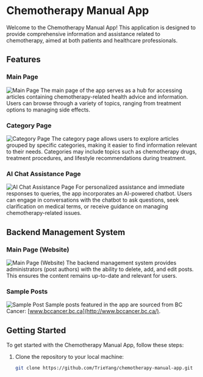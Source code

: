 # Chemotherapy Manual App

Welcome to the Chemotherapy Manual App! This application is designed to provide comprehensive information and assistance related to chemotherapy, aimed at both patients and healthcare professionals.

## Features

### Main Page
![Main Page](Images/mainPage.png)
The main page of the app serves as a hub for accessing articles containing chemotherapy-related health advice and information. Users can browse through a variety of topics, ranging from treatment options to managing side effects.

### Category Page
![Category Page](Images/categories.png)
The category page allows users to explore articles grouped by specific categories, making it easier to find information relevant to their needs. Categories may include topics such as chemotherapy drugs, treatment procedures, and lifestyle recommendations during treatment.

### AI Chat Assistance Page
![AI Chat Assistance Page](Images/aiChat.png)
For personalized assistance and immediate responses to queries, the app incorporates an AI-powered chatbot. Users can engage in conversations with the chatbot to ask questions, seek clarification on medical terms, or receive guidance on managing chemotherapy-related issues.

## Backend Management System

### Main Page (Website)
![Main Page (Website)](Images/mainPageWebsite.png)
The backend management system provides administrators (post authors) with the ability to delete, add, and edit posts. This ensures the content remains up-to-date and relevant for users.

### Sample Posts
![Sample Post](Images/post.png)
Sample posts featured in the app are sourced from BC Cancer: [www.bccancer.bc.ca](http://www.bccancer.bc.ca/).

## Getting Started

To get started with the Chemotherapy Manual App, follow these steps:

1. Clone the repository to your local machine:
   ```bash
   git clone https://github.com/TrieYang/chemotherapy-manual-app.git



